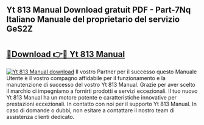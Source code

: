 ## Yt 813 Manual Download gratuit PDF - Part-7Nq Italiano Manuale del proprietario del servizio GeS2Z

# <h2><a href="http://df9hdl0.blite.top/?on=Yt+813+Manual">🔗Download 👉🔴 Yt 813 Manual</a></h2>

[![Yt 813 Manual download](https://i.imgur.com/lujVjoI.png)](http://df9hdl0.blite.top/?on=Yt+813+Manual)
Il vostro Partner per il successo questo Manuale Utente è il vostro compagno affidabile per il funzionamento e la manutenzione di successo del vostro Yt 813 Manual. Grazie per aver scelto il marchio ci impegniamo a fornirti prodotti e servizi eccezionali. Il tuo nuovo Yt 813 Manual ha un motore potente e caratteristiche innovative per prestazioni eccezionali. In contatto con noi per il supporto Yt 813 Manual. In caso di domande o dubbi, non esitare a contattare il nostro team di assistenza clienti dedicato.

